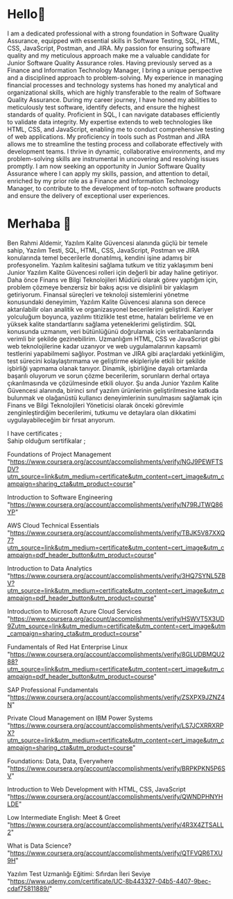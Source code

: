 # Hello👋

I am a dedicated professional with a strong foundation in Software Quality Assurance, equipped with essential skills in Software Testing, SQL, HTML, CSS, JavaScript, Postman, and JIRA. My passion for ensuring software quality and my meticulous approach make me a valuable candidate for Junior Software Quality Assurance roles. Having previously served as a Finance and Information Technology Manager, I bring a unique perspective and a disciplined approach to problem-solving. My experience in managing financial processes and technology systems has honed my analytical and organizational skills, which are highly transferable to the realm of Software Quality Assurance. During my career journey, I have honed my abilities to meticulously test software, identify defects, and ensure the highest standards of quality. Proficient in SQL, I can navigate databases efficiently to validate data integrity. My expertise extends to web technologies like HTML, CSS, and JavaScript, enabling me to conduct comprehensive testing of web applications. My proficiency in tools such as Postman and JIRA allows me to streamline the testing process and collaborate effectively with development teams. I thrive in dynamic, collaborative environments, and my problem-solving skills are instrumental in uncovering and resolving issues promptly. I am now seeking an opportunity in Junior Software Quality Assurance where I can apply my skills, passion, and attention to detail, enriched by my prior role as a Finance and Information Technology Manager, to contribute to the development of top-notch software products and ensure the delivery of exceptional user experiences.


# Merhaba 👋

Ben Rahmi Aldemir, Yazılım Kalite Güvencesi alanında güçlü bir temele sahip, Yazılım Testi, SQL, HTML, CSS, JavaScript, Postman ve JIRA konularında temel becerilerle donatılmış, kendini işine adamış bir profesyonelim. Yazılım kalitesini sağlama tutkum ve titiz yaklaşımım beni Junior Yazılım Kalite Güvencesi rolleri için değerli bir aday haline getiriyor. Daha önce Finans ve Bilgi Teknolojileri Müdürü olarak görev yaptığım için, problem çözmeye benzersiz bir bakış açısı ve disiplinli bir yaklaşım getiriyorum. Finansal süreçleri ve teknoloji sistemlerini yönetme konusundaki deneyimim, Yazılım Kalite Güvencesi alanına son derece aktarılabilir olan analitik ve organizasyonel becerilerimi geliştirdi. Kariyer yolculuğum boyunca, yazılımı titizlikle test etme, hataları belirleme ve en yüksek kalite standartlarını sağlama yeteneklerimi geliştirdim. SQL konusunda uzmanım, veri bütünlüğünü doğrulamak için veritabanlarında verimli bir şekilde gezinebilirim. Uzmanlığım HTML, CSS ve JavaScript gibi web teknolojilerine kadar uzanıyor ve web uygulamalarının kapsamlı testlerini yapabilmemi sağlıyor. Postman ve JIRA gibi araçlardaki yetkinliğim, test sürecini kolaylaştırmama ve geliştirme ekipleriyle etkili bir şekilde işbirliği yapmama olanak tanıyor. Dinamik, işbirliğine dayalı ortamlarda başarılı oluyorum ve sorun çözme becerilerim, sorunların derhal ortaya çıkarılmasında ve çözülmesinde etkili oluyor. Şu anda Junior Yazılım Kalite Güvencesi alanında, birinci sınıf yazılım ürünlerinin geliştirilmesine katkıda bulunmak ve olağanüstü kullanıcı deneyimlerinin sunulmasını sağlamak için Finans ve Bilgi Teknolojileri Yöneticisi olarak önceki görevimle zenginleştirdiğim becerilerimi, tutkumu ve detaylara olan dikkatimi uygulayabileceğim bir fırsat arıyorum. 


I have certificates ;  
Sahip olduğum sertifikalar ;   

Foundations of Project Management
"https://www.coursera.org/account/accomplishments/verify/NGJ9PEWFTSDV?utm_source=link&utm_medium=certificate&utm_content=cert_image&utm_campaign=sharing_cta&utm_product=course"

Introduction to Software Engineering 
"https://www.coursera.org/account/accomplishments/verify/N79RJTWQ86YP"

AWS Cloud Technical Essentials
"https://www.coursera.org/account/accomplishments/verify/TBJK5V87XXQ7?utm_source=link&utm_medium=certificate&utm_content=cert_image&utm_campaign=pdf_header_button&utm_product=course"

Introduction to Data Analytics 
"https://www.coursera.org/account/accomplishments/verify/3HQ7SYNL5ZBV?utm_source=link&utm_medium=certificate&utm_content=cert_image&utm_campaign=pdf_header_button&utm_product=course"

Introduction to Microsoft Azure Cloud Services  "https://www.coursera.org/account/accomplishments/verify/HSWVT5X3UD9Zutm_source=link&utm_medium=certificate&utm_content=cert_image&utm_campaign=sharing_cta&utm_product=course"

Fundamentals of Red Hat Enterprise Linux
"https://www.coursera.org/account/accomplishments/verify/8GLUDBMQU288?utm_source=link&utm_medium=certificate&utm_content=cert_image&utm_campaign=pdf_header_button&utm_product=course"

SAP Professional Fundamentals
"https://www.coursera.org/account/accomplishments/verify/ZSXPX9JZNZ4N"

Private Cloud Management on IBM Power Systems
"https://www.coursera.org/account/accomplishments/verify/LS7JCXRRXRPX?utm_source=link&utm_medium=certificate&utm_content=cert_image&utm_campaign=sharing_cta&utm_product=course"

 
Foundations: Data, Data, Everywhere
"https://www.coursera.org/account/accomplishments/verify/BRPKPKN5P6SV"

Introduction to Web Development with HTML, CSS, JavaScript
"https://www.coursera.org/account/accomplishments/verify/QWNDPHNYHLDE"

Low Intermediate English: Meet & Greet
"https://www.coursera.org/account/accomplishments/verify/4R3X4ZTSALL2"

What is Data Science?
"https://www.coursera.org/account/accomplishments/verify/QTFVQR6TXU9H"

Yazılım Test Uzmanlığı Eğitimi: Sıfırdan İleri Seviye
"https://www.udemy.com/certificate/UC-8b443327-04b5-4407-9bec-cdaf75811889/"



